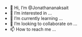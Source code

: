 - 👋 Hi, I’m @Jonathananaksait
- 👀 I’m interested in ...
- 🌱 I’m currently learning ...
- 💞️ I’m looking to collaborate on ...
- 📫 How to reach me ...

<!---
Jonathananaksait/Jonathananaksait is a ✨ special ✨ repository because its `README.md` (this file) appears on your GitHub profile.
You can click the Preview link to take a look at your changes.
--->
